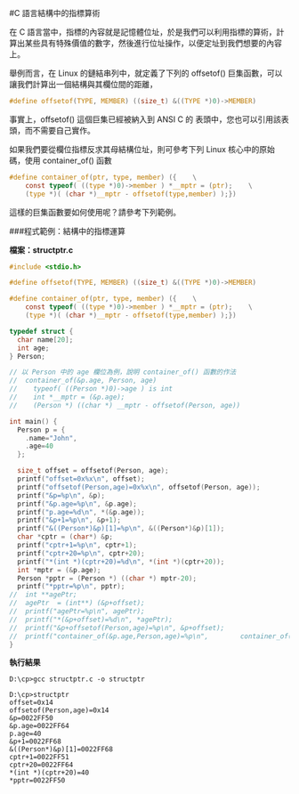 #C 語言結構中的指標算術

在 C 語言當中，指標的內容就是記憶體位址，於是我們可以利用指標的算術，計算出某些具有特殊價值的數字，然後進行位址操作，以便定址到我們想要的內容上。

舉例而言，在 Linux 的鏈結串列中，就定義了下列的 offsetof() 巨集函數，可以讓我們計算出一個結構與其欄位間的距離，

```c
#define offsetof(TYPE, MEMBER) ((size_t) &((TYPE *)0)->MEMBER)
```

事實上，offsetof() 這個巨集已經被納入到 ANSI C 的 表頭中，您也可以引用該表頭，而不需要自己實作。

如果我們要從欄位指標反求其母結構位址，則可參考下列 Linux 核心中的原始碼，使用 container_of() 函數

```c
#define container_of(ptr, type, member) ({    \
    const typeof( ((type *)0)->member ) *__mptr = (ptr);    \
    (type *)( (char *)__mptr - offsetof(type,member) );})
```

這樣的巨集函數要如何使用呢？請參考下列範例。

###程式範例：結構中的指標運算

**檔案：structptr.c**

```c
#include <stdio.h>

#define offsetof(TYPE, MEMBER) ((size_t) &((TYPE *)0)->MEMBER)

#define container_of(ptr, type, member) ({    \
    const typeof( ((type *)0)->member ) *__mptr = (ptr);    \
    (type *)( (char *)__mptr - offsetof(type,member) );})

typedef struct {
  char name[20];
  int age;
} Person;

// 以 Person 中的 age 欄位為例，說明 container_of() 函數的作法
//  container_of(&p.age, Person, age)
//    typeof( ((Person *)0)->age ) is int
//    int *__mptr = (&p.age); 
//    (Person *) ((char *) __mptr - offsetof(Person, age))

int main() {
  Person p = {
    .name="John",
    .age=40
  };

  size_t offset = offsetof(Person, age);
  printf("offset=0x%x\n", offset);
  printf("offsetof(Person,age)=0x%x\n", offsetof(Person, age));
  printf("&p=%p\n", &p);
  printf("&p.age=%p\n", &p.age);
  printf("p.age=%d\n", *(&p.age));
  printf("&p+1=%p\n", &p+1);
  printf("&((Person*)&p)[1]=%p\n", &((Person*)&p)[1]);
  char *cptr = (char*) &p;
  printf("cptr+1=%p\n", cptr+1);
  printf("cptr+20=%p\n", cptr+20);
  printf("*(int *)(cptr+20)=%d\n", *(int *)(cptr+20));
  int *mptr = (&p.age);
  Person *pptr = (Person *) ((char *) mptr-20);
  printf("*pptr=%p\n", pptr);
//  int **agePtr;
//  agePtr  = (int**) (&p+offset);
//  printf("agePtr=%p\n", agePtr);
//  printf("*(&p+offset)=%d\n", *agePtr);
//  printf("&p+offsetof(Person,age)=%p\n", &p+offset);
//  printf("container_of(&p.age,Person,age)=%p\n",        container_of(&p.age, Person, age));
}
```
**執行結果**

    D:\cp>gcc structptr.c -o structptr

    D:\cp>structptr
    offset=0x14
    offsetof(Person,age)=0x14
    &p=0022FF50
    &p.age=0022FF64
    p.age=40
    &p+1=0022FF68
    &((Person*)&p)[1]=0022FF68
    cptr+1=0022FF51
    cptr+20=0022FF64
    *(int *)(cptr+20)=40
    *pptr=0022FF50
